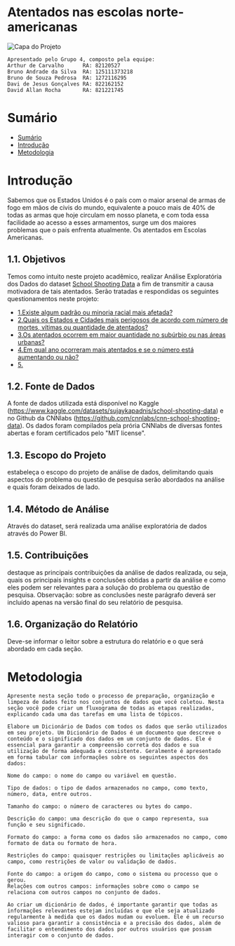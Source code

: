 # Atentados nas escolas norte-americanas
![Capa do Projeto](https://static01.nyt.com/images/2022/05/25/us/25texas-shooting-1/merlin_207508098_e5a8e48e-f224-44fa-89e9-1a77cd6d7c90-videoSixteenByNine3000.jpg)

    Apresentado pelo Grupo 4, composto pela equipe:
    Arthur de Carvalho      RA: 82120527
    Bruno Andrade da Silva  RA: 125111373218
    Bruno de Souza Pedrosa  RA: 1272116295
    Davi de Jesus Gonçalves RA: 822162152
    David Allan Rocha       RA: 821221745

# Sumário
* [Sumário](#sumário)
* [Introdução](#introdução)
* [Metodologia](#metodologia)


# Introdução
Sabemos que os Estados Unidos é o país com o maior arsenal de armas de fogo em mãos de civis do mundo, equivalente a pouco mais de 40% de todas as armas que hoje circulam em nosso planeta, e com toda essa facilidade ao acesso a esses armamentos, surge um dos maiores problemas que o país enfrenta atualmente. Os atentados em Escolas Americanas.

## 1.1. Objetivos
Temos como intuito neste projeto acadêmico, realizar Análise Exploratória dos Dados do dataset [School Shooting Data](https://github.com/cnnlabs/cnn-school-shooting-data) a fim de transmitir a causa motivadora de tais atentados. Serão tratadas e respondidas os seguintes questionamentos neste projeto:

 * [1.Existe algum padrão ou minoria racial mais afetada?](linkar)
 * [2.Quais os Estados e Cidades mais perigosos de acordo com número de mortes, vítimas ou quantidade de atentados?](linkar)
 * [3.Os atentados ocorrem em maior quantidade no subúrbio ou nas áreas urbanas?](linkar)
 * [4.Em qual ano ocorreram mais atentados e se o número está aumentando ou não?](linkar)
 * [5.](linkar)

 ## 1.2. Fonte de Dados
 A fonte de dados utilizada está disponível no Kaggle (https://www.kaggle.com/datasets/sujaykapadnis/school-shooting-data) e no Github da CNNlabs (https://github.com/cnnlabs/cnn-school-shooting-data). Os dados foram compilados pela prória CNNlabs de diversas fontes abertas e foram certificados pelo "MIT license".

## 1.3. Escopo do Projeto
 estabeleça o escopo do projeto de análise de dados, delimitando quais aspectos do problema ou questão de pesquisa serão abordados na análise e quais foram deixados de lado.

## 1.4. Método de Análise
 Através do dataset, será realizada uma análise exploratória de dados através do Power BI.

## 1.5. Contribuições 
destaque as principais contribuições da análise de dados realizada, ou seja, quais os principais insights e conclusões obtidas a partir da análise e como eles podem ser relevantes para a solução do problema ou questão de pesquisa. Observação: sobre as conclusões neste parágrafo deverá ser incluído apenas na versão final do seu relatório de pesquisa.

## 1.6. Organização do Relatório
Deve-se informar o leitor sobre a estrutura do relatório e o que será abordado em cada seção.

# Metodologia
    Apresente nesta seção todo o processo de preparação, organização e limpeza de dados feito nos conjuntos de dados que você coletou. Nesta seção você pode criar um fluxograma de todas as etapas realizadas, explicando cada uma das tarefas em uma lista de tópicos.
   
    Elabore um Dicionário de Dados com todos os dados que serão utilizados em seu projeto. Um Dicionário de Dados é um documento que descreve o conteúdo e o significado dos dados em um conjunto de dados. Ele é essencial para garantir a compreensão correta dos dados e sua utilização de forma adequada e consistente. Geralmente é apresentado em forma tabular com informações sobre os seguintes aspectos dos dados:
    
    Nome do campo: o nome do campo ou variável em questão.
    
    Tipo de dados: o tipo de dados armazenados no campo, como texto, número, data, entre outros.
    
    Tamanho do campo: o número de caracteres ou bytes do campo.
    
    Descrição do campo: uma descrição do que o campo representa, sua função e seu significado.
    
    Formato do campo: a forma como os dados são armazenados no campo, como formato de data ou formato de hora.
   
    Restrições do campo: quaisquer restrições ou limitações aplicáveis ao campo, como restrições de valor ou validação de dados.
    
    Fonte do campo: a origem do campo, como o sistema ou processo que o gerou.
    Relações com outros campos: informações sobre como o campo se relaciona com outros campos no conjunto de dados.
    
    Ao criar um dicionário de dados, é importante garantir que todas as informações relevantes estejam incluídas e que ele seja atualizado regularmente à medida que os dados mudam ou evoluem. Ele é um recurso valioso para garantir a consistência e a precisão dos dados, além de facilitar o entendimento dos dados por outros usuários que possam interagir com o conjunto de dados.















